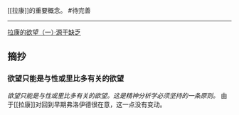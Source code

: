 [[拉康]]的重要概念。
#待完善

---
[拉康的欲望（一）·源于缺乏](https://zhuanlan.zhihu.com/p/129262021)

## 摘抄
### 欲望只能是与性或里比多有关的欲望
*欲望只能是与性或里比多有关的欲望。这是精神分析学必须坚持的一条原则。*
由于[[拉康]]对回到早期弗洛伊德很在意，这一点没有变动。



